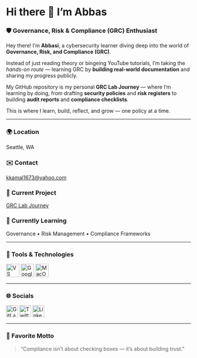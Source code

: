 # Hi there 👋 I’m Abbas  

### 🛡️ Governance, Risk & Compliance (GRC) Enthusiast  

Hey there! I’m **Abbasi**, a cybersecurity learner diving deep into the world of **Governance, Risk, and Compliance (GRC)**.  

Instead of just reading theory or bingeing YouTube tutorials, I’m taking the *hands-on route* — learning GRC by **building real-world documentation** and sharing my progress publicly.  

My GitHub repository is my personal **GRC Lab Journey** — where I’m learning by doing, from drafting **security policies** and **risk registers** to building **audit reports** and **compliance checklists**.  

This is where I learn, build, reflect, and grow — one policy at a time.  

---

### 🌍 Location  
Seattle, WA  

### ✉️ Contact  
[kkamal1673@yahoo.com](mailto:kkamal1673@yahoo.com)  

### 🚀 Current Project  
[GRC Lab Journey](https://github.com/cyberabbas)  

### 🧠 Currently Learning  
Governance • Risk Management • Compliance Frameworks  

---

### 🧰 Tools & Technologies  

<p align="left">
<a href="https://code.visualstudio.com/" target="_blank" rel="noreferrer"><img src="https://raw.githubusercontent.com/danielcranney/readme-generator/main/public/icons/skills/visualstudiocode-colored.svg" alt="VS Code" width="36" height="36" title="VS Code"/></a>
<a href="https://cloud.google.com/" target="_blank" rel="noreferrer"><img src="https://raw.githubusercontent.com/danielcranney/readme-generator/main/public/icons/skills/googlecloud-colored.svg" alt="Google Cloud" width="36" height="36" title="Google Cloud"/></a>
<a href="https://apple.com" target="_blank" rel="noreferrer"><img src="https://raw.githubusercontent.com/danielcranney/readme-generator/main/public/icons/skills/macos-colored-dark.svg" alt="MacOS" width="36" height="36" title="MacOS"/></a>
</p>

---

### 🌐 Socials  

<p align="left">
<a href="https://www.gitlab.com/youngcilimi007" target="_blank" rel="noreferrer"><img src="https://raw.githubusercontent.com/danielcranney/readme-generator/main/public/icons/socials/gitlab.svg" width="32" height="32" title="GitLab"/></a>
<a href="https://x.com/youngcilmi007" target="_blank" rel="noreferrer"><img src="https://raw.githubusercontent.com/danielcranney/readme-generator/main/public/icons/socials/twitter.svg" width="32" height="32" title="Twitter"/></a>
<a href="https://www.linkedin.com/in/abbas-mohamed-9ba7a3270" target="_blank" rel="noreferrer"><img src="https://raw.githubusercontent.com/danielcranney/readme-generator/main/public/icons/socials/linkedin.svg" width="32" height="32" title="LinkedIn"/></a>
</p>

---

### 💬 Favorite Motto  
> “Compliance isn’t about checking boxes — it’s about building trust.”
